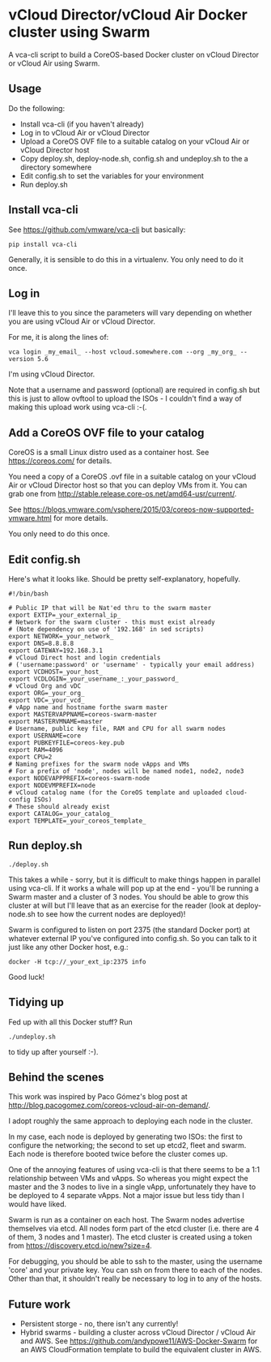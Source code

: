 # vCloud Director/vCloud Air Docker cluster using Swarm

A vca-cli script to build a CoreOS-based Docker cluster on vCloud Director
or vCloud Air using Swarm.

## Usage

Do the following:

* Install vca-cli (if you haven't already)
* Log in to vCloud Air or vCloud Director
* Upload a CoreOS OVF file to a suitable catalog on your vCloud Air or
vCloud Director host
* Copy deploy.sh, deploy-node.sh, config.sh and undeploy.sh to the
a directory somewhere
* Edit config.sh to set the variables for your environment
* Run deploy.sh

## Install vca-cli

See https://github.com/vmware/vca-cli but basically:

    pip install vca-cli

Generally, it is sensible to do this in a virtualenv.
You only need to do it once.

## Log in

I'll leave this to you since the parameters will vary depending on whether
you are using vCloud Air or vCloud Director.

For me, it is along the lines of:

    vca login _my_email_ --host vcloud.somewhere.com --org _my_org_ --version 5.6

I'm using vCloud Director.

Note that a username and password (optional) are required in
config.sh but this is just to allow ovftool to upload the ISOs -
I couldn't find a way of making this upload work using vca-cli :-(.

## Add a CoreOS OVF file to your catalog

CoreOS is a small Linux distro used as a container host.
See https://coreos.com/ for details.

You need a copy of a CoreOS .ovf file in a suitable catalog on your
vCloud Air or vCloud Director host so that you can deploy VMs
from it.
You can grab one from http://stable.release.core-os.net/amd64-usr/current/.

See https://blogs.vmware.com/vsphere/2015/03/coreos-now-supported-vmware.html for more details.

You only need to do this once.

## Edit config.sh

Here's what it looks like. Should be pretty self-explanatory, hopefully.

```
#!/bin/bash

# Public IP that will be Nat'ed thru to the swarm master
export EXTIP=_your_external_ip_
# Network for the swarm cluster - this must exist already
# (Note dependency on use of '192.168' in sed scripts)
export NETWORK=_your_network_
export DNS=8.8.8.8
export GATEWAY=192.168.3.1
# vCloud Direct host and login credentials
# ('username:password' or 'username' - typically your email address)
export VCDHOST=_your_host_
export VCDLOGIN=_your_username_:_your_password_
# vCloud Org and vDC
export ORG=_your_org_
export VDC=_your_vcd_
# vApp name and hostname forthe swarm master
export MASTERVAPPNAME=coreos-swarm-master
export MASTERVMNAME=master
# Username, public key file, RAM and CPU for all swarm nodes
export USERNAME=core
export PUBKEYFILE=coreos-key.pub
export RAM=4096
export CPU=2
# Naming prefixes for the swarm node vApps and VMs
# For a prefix of 'node', nodes will be named node1, node2, node3
export NODEVAPPPREFIX=coreos-swarm-node
export NODEVMPREFIX=node
# vCloud catalog name (for the CoreOS template and uploaded cloud-config ISOs)
# These should already exist
export CATALOG=_your_catalog_
export TEMPLATE=_your_coreos_template_
```

## Run deploy.sh

    ./deploy.sh

This takes a while - sorry, but it is difficult to make things happen in
parallel using vca-cli.  If it works a whale will pop up at the end -
you'll be running a Swarm master and a cluster of 3 nodes. You should be
able to grow this cluster at will but I'll leave that as an exercise for the
reader (look at deploy-node.sh to see how the current nodes
are deployed)!

Swarm is configured to listen on port 2375 (the standard Docker port) at
whatever external IP you've configured into config.sh. So you can
talk to it just like any other Docker host, e.g.:

    docker -H tcp://_your_ext_ip:2375 info

Good luck!

## Tidying up

Fed up with all this Docker stuff? Run

    ./undeploy.sh

to tidy up after yourself :-).

## Behind the scenes

This work was inspired by Paco Gómez's blog post at
http://blog.pacogomez.com/coreos-vcloud-air-on-demand/.

I adopt roughly the same approach to deploying each node in the cluster.

In my case, each node is deployed by generating two ISOs: the first to
configure the networking;
the second to set up etcd2, fleet and swarm.
Each node is therefore booted twice before the cluster comes up.

One of the annoying features of using vca-cli is that there
seems to be a 1:1 relationship between VMs and vApps.
So whereas you might expect the master and the 3 nodes to
live in a single vApp, unfortunately they have to be deployed to 4
separate vApps.  Not a major issue but less tidy than I would have
liked.

Swarm is run as a container on each host.
The Swarm nodes advertise themselves via etcd. All nodes form part of the etcd
cluster (i.e. there are 4 of them, 3 nodes and 1 master).
The etcd cluster is created using a token from
https://discovery.etcd.io/new?size=4.

For debugging, you should be able to ssh to the master, using the
username 'core' and your private key. You can ssh on from there to each
of the nodes. Other than that, it shouldn't really be necessary to log
in to any of the hosts.

## Future work

* Persistent storge - no, there isn't any currently!
* Hybrid swarms - building a cluster across vCloud Director / vCloud Air
and AWS.
See https://github.com/andypowe11/AWS-Docker-Swarm for an AWS CloudFormation
template to build the equivalent cluster in AWS.
